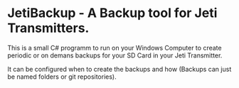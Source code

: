# JetiBackup - A Backup tool for Jeti Transmitters.

This is a small C# programm to run on your Windows Computer to create periodic or on demans backups for your SD Card in your Jeti Transmitter.

It can be configured when to create the backups and how (Backups can just be named folders or git repositories).
